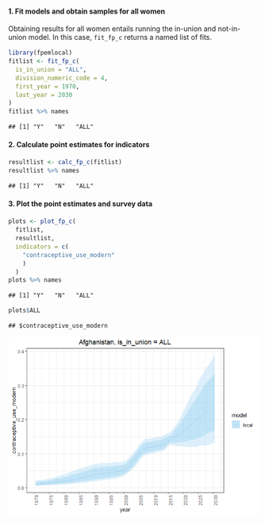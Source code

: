 
#### 1\. Fit models and obtain samples for all women

Obtaining results for all women entails running the in-union and
not-in-union model. In this case, `fit_fp_c` returns a named list of
fits.

``` r
library(fpemlocal)
fitlist <- fit_fp_c(
  is_in_union = "ALL",
  division_numeric_code = 4,
  first_year = 1970,
  last_year = 2030
)
fitlist %>% names
```

    ## [1] "Y"   "N"   "ALL"

#### 2\. Calculate point estimates for indicators

``` r
resultlist <- calc_fp_c(fitlist)
resultlist %>% names
```

    ## [1] "Y"   "N"   "ALL"

#### 3\. Plot the point estimates and survey data

``` r
plots <- plot_fp_c(
  fitlist,
  resultlist,
  indicators = c(
    "contraceptive_use_modern"
    )
  )
plots %>% names
```

    ## [1] "Y"   "N"   "ALL"

``` r
plots$ALL
```

    ## $contraceptive_use_modern

![](all_women_paper_files/figure-gfm/unnamed-chunk-3-1.png)<!-- -->
